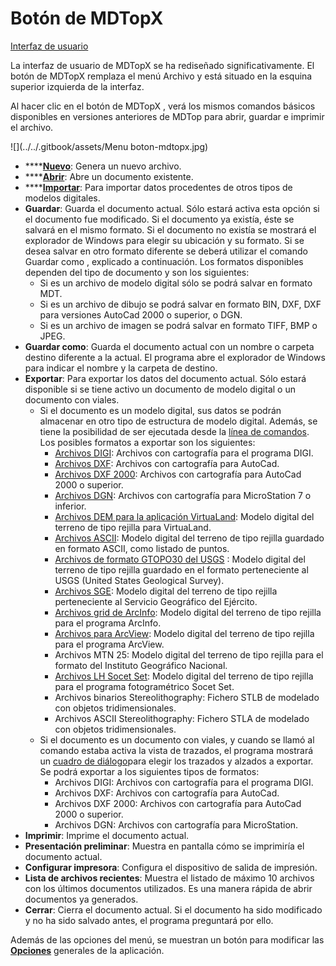 # Botón de MDTopX

[Interfaz de usuario](/lot-of-points-cc/interfaz-de-usuario/)

La interfaz de usuario de MDTopX se ha rediseñado significativamente. El botón de MDTopX  remplaza el menú Archivo y está situado en la esquina superior izquierda de la interfaz.

Al hacer clic en el botón de MDTopX , verá los mismos comandos básicos disponibles en versiones anteriores de MDTop para abrir, guardar e imprimir el archivo.

![](../../.gitbook/assets/Menu boton-mdtopx.jpg)

* ****[**Nuevo**](../operaciones-con-archivos/archivo-nuevo.md): Genera un nuevo archivo.
* ****[**Abrir**](../operaciones-con-archivos/abrir-archivo.md): Abre un documento existente.
* ****[**Importar**](../operaciones-con-archivos/importar/importar-archivo.md): Para importar datos procedentes de otros tipos de modelos digitales.
* **Guardar**: Guarda el documento actual. Sólo estará activa esta opción si el documento fue modificado. Si el documento ya existía, éste se salvará en el mismo formato. Si el documento no existía se mostrará el explorador de Windows para elegir su ubicación y su formato. Si se desea salvar en otro formato diferente se deberá utilizar el comando Guardar como , explicado a continuación. Los formatos disponibles dependen del tipo de documento y son los siguientes:
  * Si es un archivo de modelo digital sólo se podrá salvar en formato MDT.
  * Si es un archivo de dibujo se podrá salvar en formato BIN, DXF, DXF para versiones AutoCad 2000 o superior, o DGN.
  * Si es un archivo de imagen se podrá salvar en formato TIFF, BMP o JPEG.
* **Guardar como**: Guarda el documento actual con un nombre o carpeta destino diferente a la actual. El programa abre el explorador de Windows para indicar el nombre y la carpeta de destino.
* **Exportar**: Para exportar los datos del documento actual. Sólo estará disponible si se tiene activo un documento de modelo digital o un documento con viales.
  * Si el documento es un modelo digital, sus datos se podrán almacenar en otro tipo de estructura de modelo digital. Además, se tiene la posibilidad de ser ejecutada desde la [línea de comandos](../desde-linea-de-comando/linea-de-comando-exportar-modelos-digitales-del-terreno.md). Los posibles formatos a exportar son los siguientes:
    * [Archivos DIGI](../operaciones-con-archivos/exportar/exportar-archivos-bin-dxf-o-dgn.md): Archivos con cartografía para el programa DIGI.
    * [Archivos DXF](../operaciones-con-archivos/exportar/exportar-archivos-bin-dxf-o-dgn.md): Archivos con cartografía para AutoCad.
    * [Archivos DXF 2000](../operaciones-con-archivos/exportar/exportar-archivos-bin-dxf-o-dgn.md): Archivos con cartografía para AutoCad 2000 o superior.
    * [Archivos DGN](../operaciones-con-archivos/exportar/exportar-archivos-bin-dxf-o-dgn.md): Archivos con cartografía para MicroStation 7 o inferior.
    * [Archivos DEM para la aplicación VirtuaLand](../operaciones-con-archivos/exportar/exportar-archivos-dem.md): Modelo digital del terreno de tipo rejilla para VirtuaLand.
    * [Archivos ASCII](../operaciones-con-archivos/exportar/exportar-archivos-ascii-o-grid-de-arcinfo.md): Modelo digital del terreno de tipo rejilla guardado en formato ASCII, como listado de puntos.
    * [Archivos de formato GTOPO30 del USGS](../operaciones-con-archivos/exportar/exportar-gtopo30.md) : Modelo digital del terreno de tipo rejilla guardado en el formato perteneciente al USGS (United States Geological Survey).
    * [Archivos SGE](../operaciones-con-archivos/exportar/exportar-archivos-sge-arcview-o-socet-set.md): Modelo digital del terreno de tipo rejilla perteneciente al Servicio Geográfico del Ejército.
    * [Archivos grid de ArcInfo](../operaciones-con-archivos/exportar/exportar-archivos-ascii-o-grid-de-arcinfo.md): Modelo digital del terreno de tipo rejilla para el programa ArcInfo.
    * [Archivos para ArcView](../operaciones-con-archivos/exportar/exportar-archivos-sge-arcview-o-socet-set.md): Modelo digital del terreno de tipo rejilla para el programa ArcView.
    * Archivos MTN 25: Modelo digital del terreno de tipo rejilla para el formato del Instituto Geográfico Nacional.
    * [Archivos LH Socet Set](../operaciones-con-archivos/exportar/exportar-archivos-sge-arcview-o-socet-set.md): Modelo digital del terreno de tipo rejilla para el programa fotogramétrico Socet Set.
    * Archivos binarios Stereolithography: Fichero STLB de modelado con objetos tridimensionales.
    * Archivos ASCII Stereolithography: Fichero STLA de modelado con objetos tridimensionales.
  * Si el documento es un documento con viales, y cuando se llamó al comando estaba activa la vista de trazados, el programa mostrará un [cuadro de diálogo](../operaciones-con-archivos/exportar/exportar-trazados.md)para elegir los trazados y alzados a exportar. Se podrá exportar a los siguientes tipos de formatos:
    * Archivos DIGI: Archivos con cartografía para el programa DIGI.
    * Archivos DXF: Archivos con cartografía para AutoCad.
    * Archivos DXF 2000: Archivos con cartografía para AutoCad 2000 o superior.
    * Archivos DGN: Archivos con cartografía para MicroStation.
* **Imprimir**: Imprime el documento actual.
* **Presentación preliminar**: Muestra en pantalla cómo se imprimiría el documento actual.
* **Configurar impresora**: Configura el dispositivo de salida de impresión.
* **Lista de archivos recientes**: Muestra el listado de máximo 10 archivos con los últimos documentos utilizados. Es una manera rápida de abrir documentos ya generados.
* **Cerrar**: Cierra el documento actual. Si el documento ha sido modificado y no ha sido salvado antes, el programa preguntará por ello.

Además de las opciones del menú, se muestran un botón para modificar las [**Opciones**](../otras-herramientas/opciones.md) generales de la aplicación.
